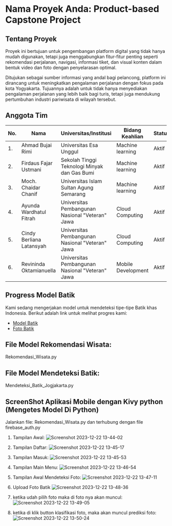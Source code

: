 # Nama Proyek Anda: Product-based Capstone Project

## Tentang Proyek

Proyek ini bertujuan untuk pengembangan platform digital yang tidak hanya mudah digunakan, tetapi juga menggabungkan fitur-fitur penting seperti rekomendasi perjalanan, navigasi, informasi tiket, dan visual konten dalam bentuk video dan foto dengan penyelarasan optimal.

Ditujukan sebagai sumber informasi yang andal bagi pelancong, platform ini dirancang untuk meningkatkan pengalaman perjalanan dengan fokus pada kota Yogyakarta. Tujuannya adalah untuk tidak hanya menyediakan pengalaman perjalanan yang lebih baik bagi turis, tetapi juga mendukung pertumbuhan industri pariwisata di wilayah tersebut.

## Anggota Tim

| No. | Nama                      | Universitas/Institusi                           | Bidang Keahlian     | Status   |
|-----|---------------------------|-------------------------------------------------|---------------------|----------|
| 1.  | Ahmad Bujai Rimi          | Universitas Esa Unggul                          | Machine learning    | Aktif    |
| 2.  | Firdaus Fajar Ustmani     | Sekolah Tinggi Teknologi Minyak dan Gas Bumi    | Machine learning    | Aktif    |
| 3.  | Moch. Chaidar Chanif      | Universitas Islam Sultan Agung Semarang         | Machine learning    | Aktif    |
| 4.  | Ayunda Wardhatul Fitrah   | Universitas Pembangunan Nasional "Veteran" Jawa | Cloud Computing     | Aktif    |
| 5.  | Cindy Berliana Latansyah  | Universitas Pembangunan Nasional "Veteran" Jawa | Cloud Computing     | Aktif    |
| 6.  | Revininda Oktamianuella   | Universitas Pembangunan Nasional "Veteran" Jawa | Mobile Development  | Aktif    |

## Progress Model Batik

Kami sedang mengerjakan model untuk mendeteksi tipe-tipe Batik khas Indonesia. Berikut adalah link untuk melihat progres kami:

- [Model Batik](https://drive.google.com/drive/folders/1vwg-LBcYlPfKSKj4eA8xNSsfJ8nkvvL-?usp=sharing)
- [Foto Batik](https://drive.google.com/drive/folders/1P2dJ6E-5c7P5n8k4mTIlYXI5Y6mY22Vh?usp=sharing)


## File Model Rekomendasi Wisata:
Rekomendasi_Wisata.py

## File Model Mendeteksi Batik:
Mendeteksi_Batik_Jogjakarta.py


## ScreenShot Aplikasi Mobile dengan Kivy python (Mengetes Model Di Python)
Jalankan file:
Rekomendasi_Wisata.py dan terhubung dengan file firebase_auth.py


1. Tampilan Awal:
![Screenshot 2023-12-22 13-44-02](https://github.com/bujai/Progress-Model-Batik-1/assets/61942197/437a5b59-7c76-4211-8048-4f7193d3a007)

2. Tampilan Daftar:
![Screenshot 2023-12-22 13-45-17](https://github.com/bujai/Progress-Model-Batik-1/assets/61942197/37d9a664-09ee-45c7-a175-0b8d66fc3ff5)

3. Tampilan Masuk:
![Screenshot 2023-12-22 13-45-53](https://github.com/bujai/Progress-Model-Batik-1/assets/61942197/f527a04a-399f-478e-bea1-fef10c047110)

4. Tampilan Main Menu:
![Screenshot 2023-12-22 13-46-54](https://github.com/bujai/Progress-Model-Batik-1/assets/61942197/23212d4b-ac3e-463d-9222-e3b49bc102c2)

5. Tampilan Awal Mendeteksi Foto:
![Screenshot 2023-12-22 13-47-11](https://github.com/bujai/Progress-Model-Batik-1/assets/61942197/bdec36d8-9dbe-44f1-a9f6-8a3f97c894f0)

6. Upload Foto Batik
![Screenshot 2023-12-22 13-48-36](https://github.com/bujai/Progress-Model-Batik-1/assets/61942197/99708636-aca5-440f-8b7b-6f9c8275e48a)

7. ketika udah pilih foto maka di foto nya akan muncul:
![Screenshot 2023-12-22 13-49-05](https://github.com/bujai/Progress-Model-Batik-1/assets/61942197/7d509231-c97f-4c09-8b1a-0e09706a8f0f)

8. ketika di klik button klasifikasi foto, maka akan muncul prediksi foto:
![Screenshot 2023-12-22 13-50-24](https://github.com/bujai/Progress-Model-Batik-1/assets/61942197/0ad7195c-b0f3-4bcb-9807-d2b2e7530237)
